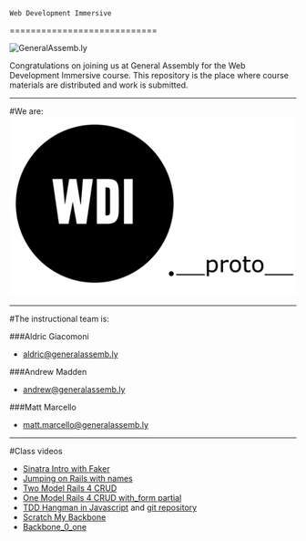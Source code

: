 	Web Development Immersive
============================

![](https://github.com/generalassembly/ga-ruby-on-rails-for-devs/raw/master/images/ga.png "GeneralAssemb.ly")

Congratulations on joining us at General Assembly for the Web Development Immersive course.  This repository is the place where course materials are distributed and work is submitted.

---

#We are:
![image](./WDIProto.png)

---

#The instructional team is:

###Aldric Giacomoni
* <aldric@generalassemb.ly>

###Andrew Madden
* <andrew@generalassemb.ly>


###Matt Marcello
* <matt.marcello@generalassemb.ly>

---
#Class videos
- [Sinatra Intro with Faker](http://youtu.be/sFkCGassvoQ)
- [Jumping on Rails with names](http://youtu.be/2JJvp-OI39w)
- [Two Model Rails 4 CRUD](http://youtu.be/u4V4uPb9K2A)
- [One Model Rails 4 CRUD with_form partial](http://youtu.be/m8ssT1G2Gtg)
- [TDD Hangman in Javascript](http://www.youtube.com/playlist?list=PLb_aHcWo1ZgL7d57z7jsshrYQlmZZJ10C) and [git repository](https://github.com/Trevoke/tdd-js-hangman)
- [Scratch My Backbone](http://youtu.be/lfDVSjwYxVc)
- [Backbone_0_one](http://youtu.be/kmC2b6NDBn0)
